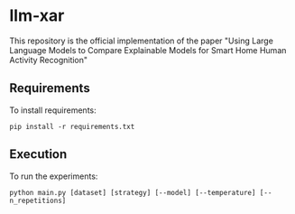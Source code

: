 # llm-xar
This repository is the official implementation of the paper "Using Large Language Models to Compare Explainable Models
for Smart Home Human Activity Recognition"

## Requirements
To install requirements:
```
pip install -r requirements.txt
```

## Execution
To run the experiments:
```
python main.py [dataset] [strategy] [--model] [--temperature] [--n_repetitions]

```
